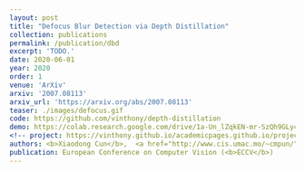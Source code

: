 ```yaml
---
layout: post
title: "Defocus Blur Detection via Depth Distillation"
collection: publications
permalink: /publication/dbd
excerpt: 'TODO.'
date: 2020-06-01
year: 2020
order: 1
venue: 'ArXiv'
arxiv: '2007.08113'
arxiv_url: 'https://arxiv.org/abs/2007.08113'
teaser: ./images/defocus.gif
code: https://github.com/vinthony/depth-distillation
demo: https://colab.research.google.com/drive/1a-Un_lZqkEN-mr-SzQh9GLy4qXIJgn0v?usp=sharing
<!-- project: https://vinthony.github.io/academicpages.github.io/projects/tbd -->
authors: <b>Xiaodong Cun</b>,  <a href="http://www.cis.umac.mo/~cmpun/">Chi-Man Pun</a>
publication: European Conference on Computer Vision (<b>ECCV</b>)
---
```


<!-- This paper is about the number 3. The number 4 is left for future work. -->

<!-- [Download paper here](http://academicpages.github.io/files/paper3.pdf) -->
